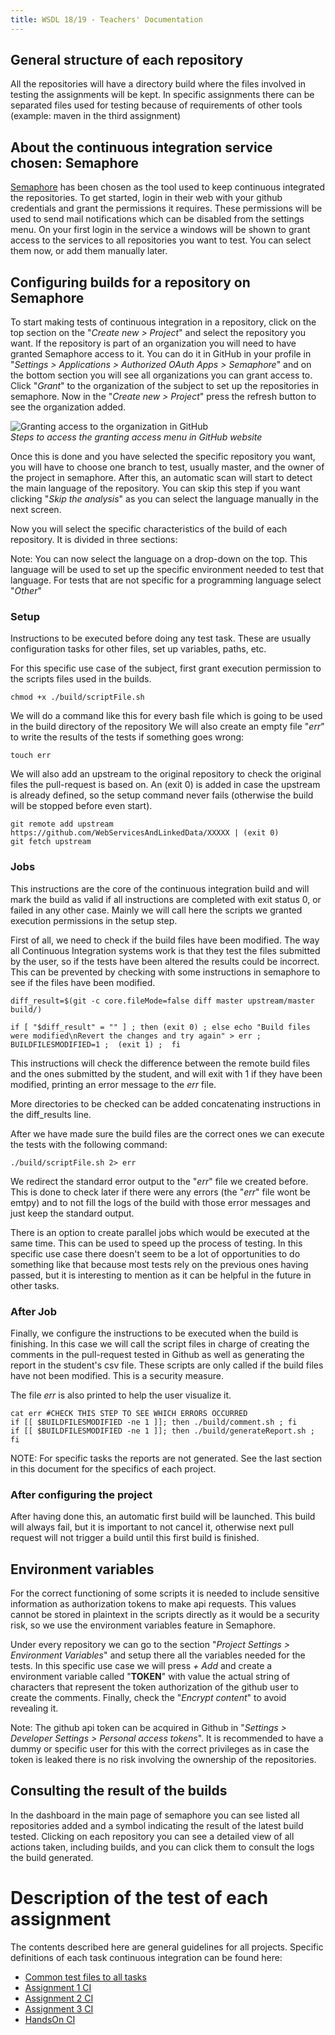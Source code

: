 ```yaml
---
title: WSDL 18/19 - Teachers' Documentation
---
```


## General structure of each repository
All the repositories will have a directory build where the files involved in testing the assignments will be kept. In specific assignments there can be separated files used for testing because of requirements of other tools (example: maven in the third assignment)

## About the continuous integration service chosen: Semaphore
[Semaphore](https://semaphoreci.com/) has been chosen as the tool used to keep continuous integrated the repositories. To get started, login in their web with your github credentials and grant the permissions it requires. These permissions will be used to send mail notifications which can be disabled from the settings menu. On your first login in the service a windows will be shown to grant access to the services to all repositories you want to test. You can select them now, or add them manually later.

## Configuring builds for a repository on Semaphore
To start making tests of continuous integration in a repository, click on the top section on the "*Create new > Project*" and select the repository you want. If the repository is part of an organization you will need to have granted Semaphore access to it. You can do it in GitHub in your profile in "*Settings > Applications > Authorized OAuth Apps > Semaphore*" and on the bottom section you will see all organizations you can grant access to. Click "*Grant*" to the organization of the subject to set up the repositories in semaphore. Now in the "*Create new > Project*" press the refresh button to see the organization added.

![Granting access to the organization in GitHub](https://raw.githubusercontent.com/WebServicesAndLinkedData/Documentacion/master/images/grantAccessSemaphore.png)<br>*Steps to access the granting access menu in GitHub website*

Once this is done and you have selected the specific repository you want, you will have to choose one branch to test, usually master, and the owner of the project in semaphore. After this, an automatic scan will start to detect the main language of the repository. You can skip this step if you want clicking "*Skip the analysis*" as you can select the language manually in the next screen.

Now you will select the specific characteristics of the build of each repository. It is divided in three sections:

Note: You can now select the language on a drop-down on the top. This language will be used to set up the specific environment needed to test that language. For tests that are not specific for a programming language select "*Other*"

### Setup

Instructions to be executed before doing any test task. These are usually configuration tasks for other files, set up variables, paths, etc.

For this specific use case of the subject, first grant execution permission to the scripts files used in the builds.
```
chmod +x ./build/scriptFile.sh
```
We will do a command like this for every bash file which is going to be used in the build directory of the repository
We will also create an empty file "*err*" to write the results of the tests if something goes wrong:
```
touch err
```
We will also add an upstream to the original repository to check the original files the pull-request is based on. An (exit 0) is added in case the upstream is already defined, so the setup command never fails (otherwise the build will be stopped before even start).
```
git remote add upstream https://github.com/WebServicesAndLinkedData/XXXXX | (exit 0)
git fetch upstream
```

### Jobs
This instructions are the core of the continuous integration build and will mark the build as valid if all instructions are completed with exit status 0, or failed in any other case. Mainly we will call here the scripts we granted execution permissions in the setup step.

First of all, we need to check if the build files have been modified. The way all Continuous Integration systems work is that they test the files submitted by the user, so if the tests have been altered the results could be incorrect. This can be prevented by checking with some instructions in semaphore to see if the files have been modified.
```
diff_result=$(git -c core.fileMode=false diff master upstream/master build/)

if [ "$diff_result" = "" ] ; then (exit 0) ; else echo "Build files were modified\nRevert the changes and try again" > err ; BUILDFILESMODIFIED=1 ;  (exit 1) ;  fi
```

This instructions will check the difference between the remote build files and the ones submitted by the student, and will exit with 1 if they have been modified, printing an error message to the *err* file.

More directories to be checked can be added concatenating instructions in the diff_results line.

After we have made sure the build files are the correct ones we can execute the tests with the following command:
```
./build/scriptFile.sh 2> err
```
We redirect the standard error output to the "*err*" file we created before. This is done to check later if there were any errors (the "*err*" file wont be emtpy) and to not fill the logs of the build with those error messages and just keep the standard output.

There is an option to create parallel jobs which would be executed at the same time. This can be used to speed up the process of testing. In this specific use case there doesn't seem to be a lot of opportunities to do something like that because most tests rely on the previous ones having passed, but it is interesting to mention as it can be helpful in the future in other tasks.

### After Job
Finally, we configure the instructions to be executed when the build is finishing. In this case we will call the script files in charge of creating the comments in the pull-request tested in Github as well as generating the report in the student's csv file. These scripts are only called if the build files have not been modified. This is a security measure.

The file *err* is also printed to help the user visualize it.
```
cat err #CHECK THIS STEP TO SEE WHICH ERRORS OCCURRED
if [[ $BUILDFILESMODIFIED -ne 1 ]]; then ./build/comment.sh ; fi
if [[ $BUILDFILESMODIFIED -ne 1 ]]; then ./build/generateReport.sh ; fi
```

NOTE: For specific tasks the reports are not generated. See the last section in this document for the specifics of each project.

### After configuring the project

After having done this, an automatic first build will be launched. This build will always fail, but it is important to not cancel it, otherwise next pull request will not trigger a build until this first build is finished.

## Environment variables
For the correct functioning of some scripts it is needed to include sensitive information as authorization tokens to make api requests. This values cannot be stored in plaintext in the scripts directly as it would be a security risk, so we use the environment variables feature in Semaphore.

Under every repository we can go to the section "*Project Settings > Environment Variables*" and setup there all the variables needed for the tests. In this specific use case we will press *+ Add* and create a environment variable called "**TOKEN**" with value the actual string of characters that represent the token authorization of the github user to create the comments. Finally, check the "*Encrypt content*" to avoid revealing it.

Note: The github api token can be acquired in Github in "*Settings > Developer Settings > Personal access tokens*". It is recommended to have a dummy or specific user for this with the correct privileges as in case the token is leaked there is no risk involving the ownership of the repositories.

## Consulting the result of the builds
In the dashboard in the main page of semaphore you can see listed all repositories added and a symbol indicating the result of the latest build tested. Clicking on each repository you can see a detailed view of all actions taken, including builds, and you can click them to consult the logs the build generated.

# Description of the test of each assignment
The contents described here are general guidelines for all projects. Specific definitions of each task continuous integration can be found here:

 * [Common test files to all tasks](https://webservicesandlinkeddata.github.io/Documentacion/COMMON_CI)
 * [Assignment 1 CI](https://webservicesandlinkeddata.github.io/Documentacion/ASSIGNMENT_1_CI)
 * [Assignment 2 CI](https://webservicesandlinkeddata.github.io/Documentacion/ASSIGNMENT_2_CI)
 * [Assignment 3 CI](https://webservicesandlinkeddata.github.io/Documentacion/ASSIGNMENT_3_CI)
  * [HandsOn CI](https://webservicesandlinkeddata.github.io/Documentacion/HANDSON_CI)
